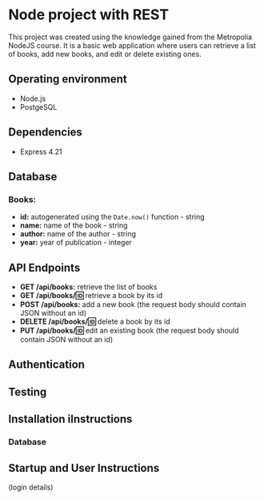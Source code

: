 # Node project with REST

This project was created using the knowledge gained from the Metropolia NodeJS course. It is a basic web application where users can retrieve a list of books, add new books, and edit or delete existing ones.

## Operating environment
- Node.js
- PostgeSQL

## Dependencies
- Express 4.21

## Database
### Books:
- **id:** autogenerated using the `Date.now()` function - string
- **name:** name of the book - string
- **author:** name of the author - string
- **year:** year of publication - integer

## API Endpoints
- **GET /api/books:** retrieve the list of books
- **GET /api/books/:id:** retrieve a book by its id
- **POST /api/books:** add a new book (the request body should contain JSON without an id)
- **DELETE /api/books/:id:** delete a book by its id
- **PUT /api/books/:id:** edit an existing book (the request body should contain JSON without an id)

## Authentication


## Testing


## Installation iInstructions


### Database


## Startup and User Instructions
(login details)
